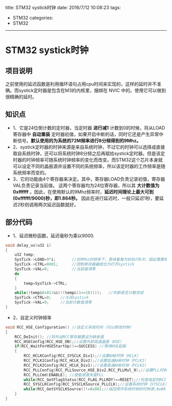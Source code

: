 title: STM32 systick时钟
date: 2016/7/12 10:08:23
tags:
- STM32
categories:
- STM32
---

# STM32 systick时钟

## 项目说明
之前使用的延迟函数是利用循环语句占用cpu时间来实现的，这样的延时并不准确。而systick定时器是包含在M3的内核里，捆绑在 NVIC 中的。使用它可以做到很精确的延时。

<!-- more -->

## 知识点
- 1、它是24位倒计数的定时器，当定时器 **进行减1** 计数到0的时候，将从LOAD寄存器中 **自动重装** 定时器初值，如果开启中断的话，同时它还是产生异常中断信号。**默认使用的为系统的72M频率进行8分频得到的9Mhz。**
- 2、systick定时器的时钟来源是来自系统时钟，不过它的时钟可以选择成直接取自系统时钟，还可以将系统时钟8分频之后再赋给systick定时器。但是该定时器的时钟频率可随系统时钟频率的变化而改变。而STM32这个芯片本身就可以设定不同的晶振源并设置不同的系统频率，所以该定时器的工作频率是随系统频率而变的。
- 3、它的功能由4个寄存器来决定。其中，寄存器LOAD负责记录初值，寄存器VAL负责记录当前值。 这两个寄存器均为24位寄存器，所以其 **大计数值为0xffffff** 。因此，在使用默认的9Mhz频率时，**延迟时间理论上最大可到(0xffffff/9000)秒，即1.864秒。** 因此在进行延迟时，一般只延迟1秒，要延迟2秒则调用两次延迟函数就好。


## 部分代码
- 1、延迟微秒函数，延迟毫秒为乘以9000.

```c
void delay_us(u32 i)
{
	u32 temp;
	SysTick->LOAD=9*i;		 //在9Mhz的频率下，意味着每为妙执行9次，因此需要乘以9
	SysTick->CTRL=0X01;		 //控制寄存器最低位为打开systick
	SysTick->VAL=0;		   	 //当前值清零
	do
	{
		temp=SysTick->CTRL;		   
	}
	while((temp&0x01)&&(!(temp&(1<<16))));	 //判断是否计数完成
	SysTick->CTRL=0;	//关闭systick
	SysTick->VAL=0;		//当前计数值清零
}
```

- 2、自定义时钟频率

```c
void RCC_HSE_Configuration() //自定义系统时间（可以修改时钟）
{
	RCC_DeInit(); //将外设RCC寄存器重设为缺省值
	RCC_HSEConfig(RCC_HSE_ON);//设置外部高速晶振（HSE）
	if(RCC_WaitForHSEStartUp()==SUCCESS) //等待HSE起振
	{
		RCC_HCLKConfig(RCC_SYSCLK_Div1);//设置AHB时钟（HCLK）
		RCC_PCLK1Config(RCC_HCLK_Div2);//设置低速AHB时钟（PCLK1）
		RCC_PCLK2Config(RCC_HCLK_Div1);//设置高速AHB时钟（PCLK2）
		RCC_PLLConfig(RCC_PLLSource_HSE_Div2,RCC_PLLMul_9);//设置PLL时钟源及倍频系数
		RCC_PLLCmd(ENABLE); //使能或者失能PLL
		while(RCC_GetFlagStatus(RCC_FLAG_PLLRDY)==RESET);//检查指定的RCC标志位设置与否,PLL就绪
		RCC_SYSCLKConfig(RCC_SYSCLKSource_PLLCLK);//设置系统时钟（SYSCLK）
		while(RCC_GetSYSCLKSource()!=0x08);//返回用作系统时钟的时钟源,0x08：PLL作为系统时钟
	}
}
```
